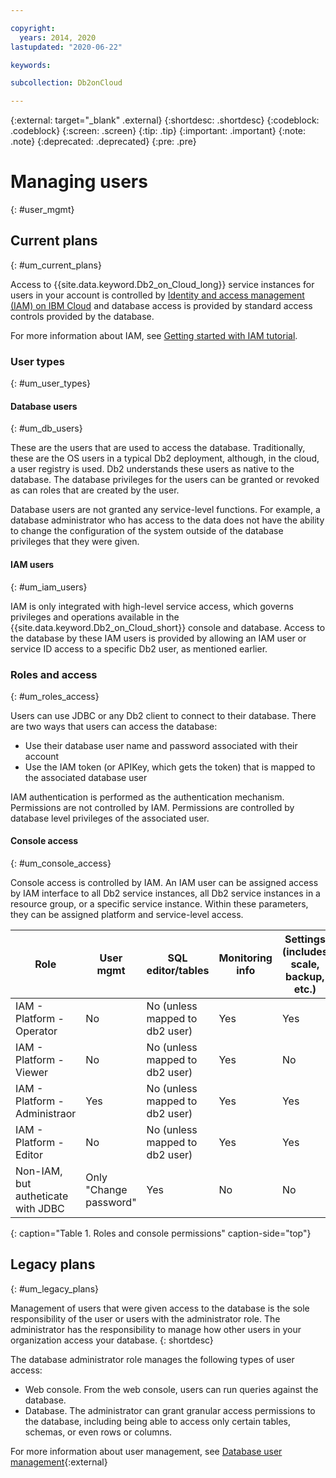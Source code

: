 ```yaml
---

copyright:
  years: 2014, 2020
lastupdated: "2020-06-22"

keywords: 

subcollection: Db2onCloud

---
```


<!-- Attribute definitions --> 
{:external: target="_blank" .external}
{:shortdesc: .shortdesc}
{:codeblock: .codeblock}
{:screen: .screen}
{:tip: .tip}
{:important: .important}
{:note: .note}
{:deprecated: .deprecated}
{:pre: .pre}

# Managing users
{: #user_mgmt}

## Current plans
{: #um_current_plans}

Access to {{site.data.keyword.Db2_on_Cloud_long}} service instances for users in your account is controlled by [Identity and access management (IAM) on IBM Cloud](/docs/Db2onCloud?topic=Db2onCloud-iam) and database access is provided by standard access controls provided by the database. 

For more information about IAM, see [Getting started with IAM tutorial](/docs/account?topic=account-getstarted).

### User types
{: #um_user_types}

#### Database users
{: #um_db_users}

These are the users that are used to access the database. Traditionally, these are the OS users in a typical Db2 deployment, although, in the cloud, a user registry is used. Db2 understands these users as native to the database. The database privileges for the users can be granted or revoked as can roles that are created by the user. 

Database users are not granted any service-level functions. For example, a database administrator who has access to the data does not have the ability to change the configuration of the system outside of the database privileges that they were given.  

#### IAM users
{: #um_iam_users}

IAM is only integrated with high-level service access, which governs privileges and operations available in the {{site.data.keyword.Db2_on_Cloud_short}} console and database. Access to the database by these IAM users is provided by allowing an IAM user or service ID access to a specific Db2 user, as mentioned earlier.

### Roles and access
{: #um_roles_access}

Users can use JDBC or any Db2 client to connect to their database. There are two ways that users can access the database: 
- Use their database user name and password associated with their account 
- Use the IAM token (or APIKey, which gets the token) that is mapped to the associated database user 

IAM authentication is performed as the authentication mechanism. Permissions are not controlled by IAM. Permissions are controlled by database level privileges of the associated user. 

#### Console access
{: #um_console_access}

Console access is controlled by IAM. An IAM user can be assigned access by IAM interface to all Db2 service instances, all Db2 service instances in a resource group, or a specific service instance. Within these parameters, they can be assigned platform and service-level access.


| Role         | User mgmt | SQL editor/tables | Monitoring info | Settings (includes scale, backup, etc.) | Info panels |
| ------------ |-----------------| -------------------------| -----------------------| ----------------| ------------------|
| IAM - Platform - Operator     | No | No (unless mapped to db2 user) | Yes | Yes | Yes |
| IAM - Platform - Viewer       | No | No (unless mapped to db2 user) | Yes | No  | Yes |
| IAM - Platform - Administraor | Yes | No (unless mapped to db2 user) | Yes | Yes | Yes |
| IAM - Platform - Editor       | No | No (unless mapped to db2 user) | Yes | Yes | Yes |
| Non-IAM, but autheticate with JDBC | Only "Change password" | Yes | No | No | Yes |
{: caption="Table 1. Roles and console permissions" caption-side="top"} 

## Legacy plans
{: #um_legacy_plans}

Management of users that were given access to the database is the sole responsibility of the user or users with the administrator role. The administrator has the responsibility to manage how other users in your organization access your database.
{: shortdesc}

The database administrator role manages the following types of user access: 
* Web console. From the web console, users can run queries against the database.
* Database. The administrator can grant granular access permissions to the database, including being able to access only certain tables, schemas, or even rows or columns. 

For more information about user management, see [Database user management](https://www.ibm.com/support/knowledgecenter/SSFMBX/com.ibm.swg.im.dashdb.security.doc/doc/user_mgmnt.html){:external}
